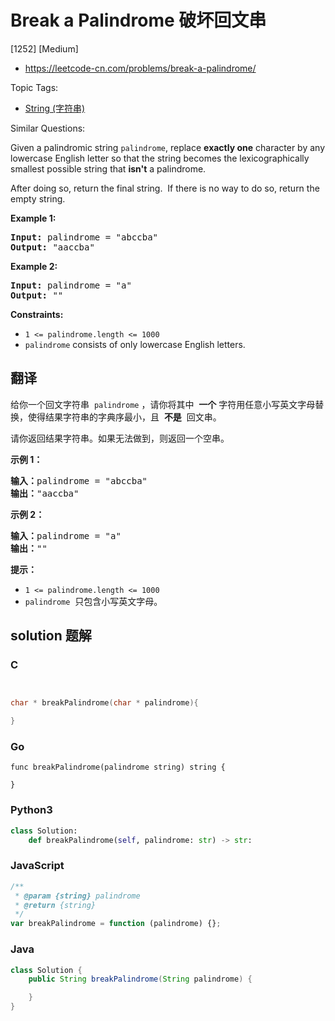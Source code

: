 # Break a Palindrome 破坏回文串

[1252] [Medium]

- https://leetcode-cn.com/problems/break-a-palindrome/

Topic Tags:

- [String (字符串)](https://leetcode-cn.com/tag/string/)

Similar Questions:

Given a palindromic string `palindrome`, replace **exactly one** character by any lowercase English letter so that the string becomes the lexicographically smallest possible string that **isn't** a palindrome.

After doing so, return the final string.  If there is no way to do so, return the empty string.

**Example 1:**

<pre><strong>Input:</strong> palindrome = "abccba"
<strong>Output:</strong> "aaccba"
</pre>

**Example 2:**

<pre><strong>Input:</strong> palindrome = "a"
<strong>Output:</strong> ""
</pre>

**Constraints:**

- `1 <= palindrome.length <= 1000`
- `palindrome` consists of only lowercase English letters.

## 翻译

给你一个回文字符串  `palindrome` ，请你将其中  **一个** 字符用任意小写英文字母替换，使得结果字符串的字典序最小，且  **不是**  回文串。

请你返回结果字符串。如果无法做到，则返回一个空串。

**示例 1：**

<pre><strong>输入：</strong>palindrome = "abccba"
<strong>输出：</strong>"aaccba"
</pre>

**示例 2：**

<pre><strong>输入：</strong>palindrome = "a"
<strong>输出：</strong>""
</pre>

**提示：**

- `1 <= palindrome.length <= 1000`
- `palindrome`  只包含小写英文字母。

## solution 题解

### C

```c


char * breakPalindrome(char * palindrome){

}


```

### Go

```golang
func breakPalindrome(palindrome string) string {

}
```

### Python3

```python
class Solution:
    def breakPalindrome(self, palindrome: str) -> str:

```

### JavaScript

```javascript
/**
 * @param {string} palindrome
 * @return {string}
 */
var breakPalindrome = function (palindrome) {};
```

### Java

```java
class Solution {
    public String breakPalindrome(String palindrome) {

    }
}
```
